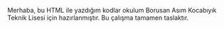 Merhaba, bu HTML ile yazdığım kodlar okulum Borusan Asım Kocabıyık Teknik Lisesi için hazırlanmıştır. Bu çalışma tamamen taslaktır.
